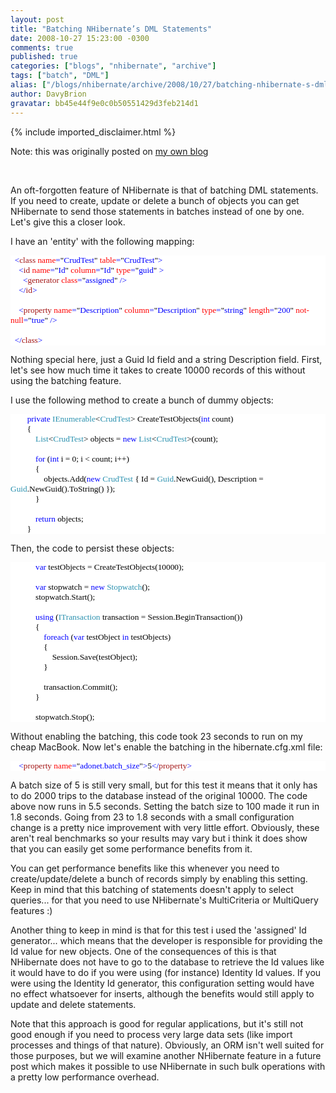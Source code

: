 ```yaml
---
layout: post
title: "Batching NHibernate’s DML Statements"
date: 2008-10-27 15:23:00 -0300
comments: true
published: true
categories: ["blogs", "nhibernate", "archive"]
tags: ["batch", "DML"]
alias: ["/blogs/nhibernate/archive/2008/10/27/batching-nhibernate-s-dml-statements.aspx"]
author: DavyBrion
gravatar: bb45e44f9e0c0b50551429d3feb214d1
---
```

{% include imported_disclaimer.html %}
<p>Note: this was originally posted on <a target="_blank" href="http://davybrion.com/blog/2008/10/batching-nhibernates-dm-statements/">my own blog</a></p>
<p>&nbsp;</p>
<p>
An oft-forgotten feature of NHibernate is that of batching DML statements.  If you need to create, update or delete a bunch of objects you can get NHibernate to send those statements in batches instead of one by one.  Let's give this a closer look.
</p>
<p>
I have an 'entity' with the following mapping:
<code>
</code></p>
<div style="font-family: Consolas; font-size: 10pt; color: black; background: white;">
<p style="margin: 0px;"><span style="color: blue;">&nbsp; &lt;</span><span style="color: #a31515;">class</span><span style="color: blue;"> </span><span style="color: red;">name</span><span style="color: blue;">=</span>"<span style="color: blue;">CrudTest</span>"<span style="color: blue;"> </span><span style="color: red;">table</span><span style="color: blue;">=</span>"<span style="color: blue;">CrudTest</span>"<span style="color: blue;">&gt;</span></p>
<p style="margin: 0px;"><span style="color: blue;">&nbsp; &nbsp; &lt;</span><span style="color: #a31515;">id</span><span style="color: blue;"> </span><span style="color: red;">name</span><span style="color: blue;">=</span>"<span style="color: blue;">Id</span>"<span style="color: blue;"> </span><span style="color: red;">column</span><span style="color: blue;">=</span>"<span style="color: blue;">Id</span>"<span style="color: blue;"> </span><span style="color: red;">type</span><span style="color: blue;">=</span>"<span style="color: blue;">guid</span>"<span style="color: blue;"> &gt;</span></p>
<p style="margin: 0px;"><span style="color: blue;">&nbsp; &nbsp; &nbsp; &lt;</span><span style="color: #a31515;">generator</span><span style="color: blue;"> </span><span style="color: red;">class</span><span style="color: blue;">=</span>"<span style="color: blue;">assigned</span>"<span style="color: blue;"> /&gt;</span></p>
<p style="margin: 0px;"><span style="color: blue;">&nbsp; &nbsp; &lt;/</span><span style="color: #a31515;">id</span><span style="color: blue;">&gt;</span></p>
<p style="margin: 0px;">&nbsp;</p>
<p style="margin: 0px;"><span style="color: blue;">&nbsp; &nbsp; &lt;</span><span style="color: #a31515;">property</span><span style="color: blue;"> </span><span style="color: red;">name</span><span style="color: blue;">=</span>"<span style="color: blue;">Description</span>"<span style="color: blue;"> </span><span style="color: red;">column</span><span style="color: blue;">=</span>"<span style="color: blue;">Description</span>"<span style="color: blue;"> </span><span style="color: red;">type</span><span style="color: blue;">=</span>"<span style="color: blue;">string</span>"<span style="color: blue;"> </span><span style="color: red;">length</span><span style="color: blue;">=</span>"<span style="color: blue;">200</span>"<span style="color: blue;"> </span><span style="color: red;">not-null</span><span style="color: blue;">=</span>"<span style="color: blue;">true</span>"<span style="color: blue;"> /&gt;</span></p>
<p style="margin: 0px;">&nbsp;</p>
<p style="margin: 0px;"><span style="color: blue;">&nbsp; &lt;/</span><span style="color: #a31515;">class</span><span style="color: blue;">&gt;</span></p>
</div>
<p>
Nothing special here, just a Guid Id field and a string Description field. 
First, let's see how much time it takes to create 10000 records of this without using the batching feature. </p>
<p> I use the following method to create a bunch of dummy objects:
<code>
</code></p>
<div style="font-family: Consolas; font-size: 10pt; color: black; background: white;">
<p style="margin: 0px;">&nbsp;&nbsp;&nbsp; &nbsp;&nbsp;&nbsp; <span style="color: blue;">private</span> <span style="color: #2b91af;">IEnumerable</span>&lt;<span style="color: #2b91af;">CrudTest</span>&gt; CreateTestObjects(<span style="color: blue;">int</span> count)</p>
<p style="margin: 0px;">&nbsp;&nbsp;&nbsp; &nbsp;&nbsp;&nbsp; {</p>
<p style="margin: 0px;">&nbsp;&nbsp;&nbsp; &nbsp;&nbsp;&nbsp; &nbsp;&nbsp;&nbsp; <span style="color: #2b91af;">List</span>&lt;<span style="color: #2b91af;">CrudTest</span>&gt; objects = <span style="color: blue;">new</span> <span style="color: #2b91af;">List</span>&lt;<span style="color: #2b91af;">CrudTest</span>&gt;(count);</p>
<p style="margin: 0px;">&nbsp;</p>
<p style="margin: 0px;">&nbsp;&nbsp;&nbsp; &nbsp;&nbsp;&nbsp; &nbsp;&nbsp;&nbsp; <span style="color: blue;">for</span> (<span style="color: blue;">int</span> i = 0; i &lt; count; i++)</p>
<p style="margin: 0px;">&nbsp;&nbsp;&nbsp; &nbsp;&nbsp;&nbsp; &nbsp;&nbsp;&nbsp; {</p>
<p style="margin: 0px;">&nbsp;&nbsp;&nbsp; &nbsp;&nbsp;&nbsp; &nbsp;&nbsp;&nbsp; &nbsp;&nbsp;&nbsp; objects.Add(<span style="color: blue;">new</span> <span style="color: #2b91af;">CrudTest</span> { Id = <span style="color: #2b91af;">Guid</span>.NewGuid(), Description = <span style="color: #2b91af;">Guid</span>.NewGuid().ToString() });</p>
<p style="margin: 0px;">&nbsp;&nbsp;&nbsp; &nbsp;&nbsp;&nbsp; &nbsp;&nbsp;&nbsp; }</p>
<p style="margin: 0px;">&nbsp;</p>
<p style="margin: 0px;">&nbsp;&nbsp;&nbsp; &nbsp;&nbsp;&nbsp; &nbsp;&nbsp;&nbsp; <span style="color: blue;">return</span> objects;</p>
<p style="margin: 0px;">&nbsp;&nbsp;&nbsp; &nbsp;&nbsp;&nbsp; }</p>
</div>
<p>
Then, the code to persist these objects:
<code>
</code></p>
<div style="font-family: Consolas; font-size: 10pt; color: black; background: white;">
<p style="margin: 0px;">&nbsp;&nbsp;&nbsp; &nbsp;&nbsp;&nbsp; &nbsp;&nbsp;&nbsp; <span style="color: blue;">var</span> testObjects = CreateTestObjects(10000);</p>
<p style="margin: 0px;">&nbsp;</p>
<p style="margin: 0px;">&nbsp;&nbsp;&nbsp; &nbsp;&nbsp;&nbsp; &nbsp;&nbsp;&nbsp; <span style="color: blue;">var</span> stopwatch = <span style="color: blue;">new</span> <span style="color: #2b91af;">Stopwatch</span>();</p>
<p style="margin: 0px;">&nbsp;&nbsp;&nbsp; &nbsp;&nbsp;&nbsp; &nbsp;&nbsp;&nbsp; stopwatch.Start();</p>
<p style="margin: 0px;">&nbsp;</p>
<p style="margin: 0px;">&nbsp;&nbsp;&nbsp; &nbsp;&nbsp;&nbsp; &nbsp;&nbsp;&nbsp; <span style="color: blue;">using</span> (<span style="color: #2b91af;">ITransaction</span> transaction = Session.BeginTransaction())</p>
<p style="margin: 0px;">&nbsp;&nbsp;&nbsp; &nbsp;&nbsp;&nbsp; &nbsp;&nbsp;&nbsp; {</p>
<p style="margin: 0px;">&nbsp;&nbsp;&nbsp; &nbsp;&nbsp;&nbsp; &nbsp;&nbsp;&nbsp; &nbsp;&nbsp;&nbsp; <span style="color: blue;">foreach</span> (<span style="color: blue;">var</span> testObject <span style="color: blue;">in</span> testObjects)</p>
<p style="margin: 0px;">&nbsp;&nbsp;&nbsp; &nbsp;&nbsp;&nbsp; &nbsp;&nbsp;&nbsp; &nbsp;&nbsp;&nbsp; {</p>
<p style="margin: 0px;">&nbsp;&nbsp;&nbsp; &nbsp;&nbsp;&nbsp; &nbsp;&nbsp;&nbsp; &nbsp;&nbsp;&nbsp; &nbsp;&nbsp;&nbsp; Session.Save(testObject);</p>
<p style="margin: 0px;">&nbsp;&nbsp;&nbsp; &nbsp;&nbsp;&nbsp; &nbsp;&nbsp;&nbsp; &nbsp;&nbsp;&nbsp; }</p>
<p style="margin: 0px;">&nbsp;</p>
<p style="margin: 0px;">&nbsp;&nbsp;&nbsp; &nbsp;&nbsp;&nbsp; &nbsp;&nbsp;&nbsp; &nbsp;&nbsp;&nbsp; transaction.Commit();</p>
<p style="margin: 0px;">&nbsp;&nbsp;&nbsp; &nbsp;&nbsp;&nbsp; &nbsp;&nbsp;&nbsp; }</p>
<p style="margin: 0px;">&nbsp;</p>
<p style="margin: 0px;">&nbsp;&nbsp;&nbsp; &nbsp;&nbsp;&nbsp; &nbsp;&nbsp;&nbsp; stopwatch.Stop();</p>
</div>
<p>
Without enabling the batching, this code took 23 seconds to run on my cheap MacBook.  Now let's enable the batching in the hibernate.cfg.xml file:
<code>
</code></p>
<div style="font-family: Consolas; font-size: 10pt; color: black; background: white;">
<p style="margin: 0px;"><span style="color: blue;">&nbsp; &nbsp; &lt;</span><span style="color: #a31515;">property</span><span style="color: blue;"> </span><span style="color: red;">name</span><span style="color: blue;">=</span>"<span style="color: blue;">adonet.batch_size</span>"<span style="color: blue;">&gt;</span>5<span style="color: blue;">&lt;/</span><span style="color: #a31515;">property</span><span style="color: blue;">&gt;</span></p>
</div>
<p>
A batch size of 5 is still very small, but for this test it means that it only has to do 2000 trips to the database instead of the original 10000.  The code above now runs in 5.5 seconds.  Setting the batch size to 100 made it run in 1.8 seconds.  Going from 23 to 1.8 seconds with a small configuration change is a pretty nice improvement with very little effort.  Obviously, these aren't real benchmarks so your results may vary but i think it does show that you can easily get some performance benefits from it.
</p>
<p>You can get performance benefits like this whenever you need to create/update/delete a bunch of records simply by enabling this setting.  Keep in mind that this batching of statements doesn't apply to select queries... for that you need to use NHibernate's MultiCriteria or MultiQuery features :)
</p>
<p>Another thing to keep in mind is that for this test i used the 'assigned' Id generator... which means that the developer is responsible for providing the Id value for new objects.  One of the consequences of this is that NHibernate does not have to go to the database to retrieve the Id values like it would have to do if you were using (for instance) Identity Id values.  If you were using the Identity Id generator, this configuration setting would have no effect whatsoever for inserts, although the benefits would still apply to update and delete statements.
</p>
<p>Note that this approach is good for regular applications, but it's still not good enough if you need to process very large data sets (like import processes and things of that nature). Obviously, an ORM isn't well suited for those purposes, but we will examine another NHibernate feature in a future post which makes it possible to use NHibernate in such bulk operations with a pretty low performance overhead.</p>

